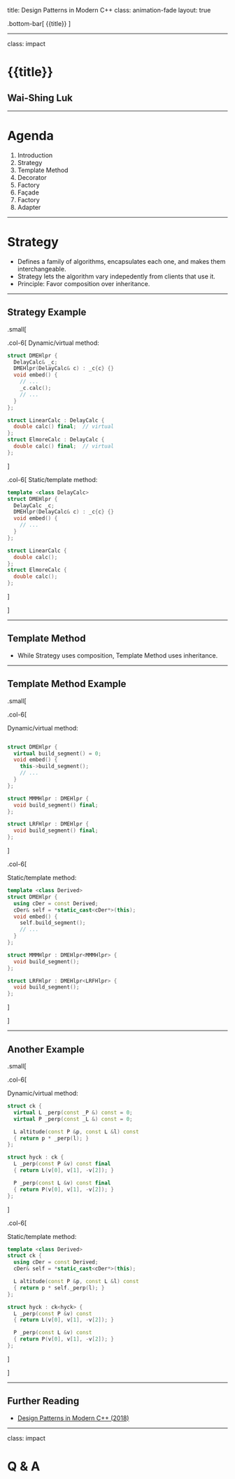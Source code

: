 title: Design Patterns in Modern C++
class: animation-fade
layout: true

<!-- This slide will serve as the base layout for all your slides -->
.bottom-bar[
  {{title}}
]

---

class: impact

{{title}}
=========

Wai-Shing Luk
-------------

---

Agenda
======

1.  Introduction
2.  Strategy
3.  Template Method
4.  Decorator
5.  Factory
6.  Façade
7.  Factory
8.  Adapter

---

Strategy
========

-   Defines a family of algorithms, encapsulates each one, and makes
    them interchangeable.
-   Strategy lets the algorithm vary indepedently from clients that use
    it.
-   Principle: Favor composition over inheritance.

---

Strategy Example
----------------

.small[

.col-6[ Dynamic/virtual method:

```cpp
struct DMEHlpr {
  DelayCalc& _c;
  DMEHlpr(DelayCalc& c) : _c{c} {}
  void embed() {
    // ...
    _c.calc();
    // ...
  }
};

struct LinearCalc : DelayCalc {
  double calc() final;  // virtual
};
struct ElmoreCalc : DelayCalc {
  double calc() final;  // virtual
};
```

]

.col-6[ Static/template method:

```cpp
template <class DelayCalc>
struct DMEHlpr {
  DelayCalc _c;
  DMEHlpr(DelayCalc& c) : _c{c} {}
  void embed() {
    // ...
  }
};

struct LinearCalc {
  double calc();
};
struct ElmoreCalc {
  double calc();
};
```

]

]

---

Template Method
---------------

-   While Strategy uses composition, Template Method uses inheritance.

---

Template Method Example
-----------------------

.small[

.col-6[

Dynamic/virtual method:

```cpp

struct DMEHlpr {
  virtual build_segment() = 0;
  void embed() {
    this->build_segment();
    // ...
  }
};

struct MMMHlpr : DMEHlpr {
  void build_segment() final;
};

struct LRFHlpr : DMEHlpr {
  void build_segment() final;
};
```

]

.col-6[

Static/template method:

```cpp
template <class Derived>
struct DMEHlpr {
  using cDer = const Derived;
  cDer& self = *static_cast<cDer*>(this);
  void embed() {
    self.build_segment();
    // ...
  }
};

struct MMMHlpr : DMEHlpr<MMMHlpr> {
  void build_segment();
};

struct LRFHlpr : DMEHlpr<LRFHlpr> {
  void build_segment();
};
```

]

]

---

Another Example
---------------

.small[

.col-6[

Dynamic/virtual method:

```cpp
struct ck {
  virtual L _perp(const _P &) const = 0;
  virtual P _perp(const _L &) const = 0;

  L altitude(const P &p, const L &l) const
  { return p * _perp(l); }
};

struct hyck : ck {
  L _perp(const P &v) const final
  { return L(v[0], v[1], -v[2]); }

  P _perp(const L &v) const final
  { return P(v[0], v[1], -v[2]); }
};
```

]

.col-6[

Static/template method:

```cpp
template <class Derived>
struct ck {
  using cDer = const Derived;
  cDer& self = *static_cast<cDer*>(this);

  L altitude(const P &p, const L &l) const
  { return p * self._perp(l); }
};

struct hyck : ck<hyck> {
  L _perp(const P &v) const
  { return L(v[0], v[1], -v[2]); }

  P _perp(const L &v) const
  { return P(v[0], v[1], -v[2]); }
};
```

]

]

---

Further Reading
---------------

-   [Design Patterns in Modern C++ (2018)](https://rd.springer.com/book/10.1007/978-1-4842-3603-1)

---

class: impact

Q & A
=====
